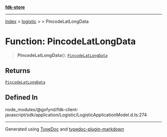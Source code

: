 [**fdk-store**](../../../README.md)
***

[Index](../../../API.md) > [logistic](../../README.md) > [<internal>](../README.md) > PincodeLatLongData

# Function: PincodeLatLongData

> **PincodeLatLongData**(): [`PincodeLatLongData`](../type-aliases/type-alias.PincodeLatLongData.md)

## Returns

[`PincodeLatLongData`](../type-aliases/type-alias.PincodeLatLongData.md)

## Defined In

node\_modules/@gofynd/fdk-client-javascript/sdk/application/Logistic/LogisticApplicationModel.d.ts:274

***
Generated using [TypeDoc](https://typedoc.org/) and [typedoc-plugin-markdown](https://www.npmjs.com/package/typedoc-plugin-markdown)
